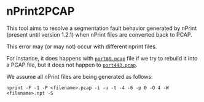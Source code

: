 # nPrint2PCAP

This tool aims to resolve a segmentation fault behavior generated by nPrint (present until version 1.2.1) when nPrint files are converted back to PCAP.

This error may (or may not) occur with different nprint files.

For instance, it does happens with [`port80.pcap`](https://github.com/arielgoes/nprint_to_pcap/tree/main/examples/port80.pcap) file if we try to rebuild it into a PCAP file, but it does not happen to [`port443.pcap`](https://github.com/arielgoes/nprint_to_pcap/blob/main/examples/port443.pcap).

We assume all nPrint files are being generated as follows:
```
nprint -F -1 -P <filename>.pcap -i -u -t -4 -6 -p 0 -O 4 -W <filename>.npt -S
```



